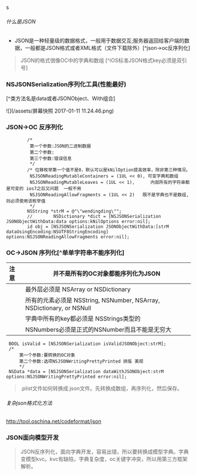 s
######  什么是JSON
- JSON是一种轻量级的数据格式，一般用于数据交互;服务器返回给客户端的数据，一般都是JSON格式或者XML格式（文件下载除外）[^json->oc反序列化]     

>JSON的格式很像OC中的字典和数组
 [^iOS标准JSON格式key必须是双引号]
 
### NSJSONSerialization序列化工具(性能最好)
[^类方法名是data或者JSONObject、With组合]

![](/assets/屏幕快照 2017-01-11 11.24.46.png)
### JSON->OC 反序列化
```
        /*
         第一个参数:JSON的二进制数据
         第二个参数:
         第三个参数:错误信息
         */
        /* 位移枚举第一个值不是0，默认可以是kNilOption提高效率，除非第三种情况。
         NSJSONReadingMutableContainers = (1UL << 0), 可变字典和数组
         NSJSONReadingMutableLeaves = (1UL << 1),      内部所有的字符串都是可变的 ios7之后又问题  一般不用
         NSJSONReadingAllowFragments = (1UL << 2)   既不是字典也不是数组,则必须使用该枚举值
         */
        NSString *strM = @"\"wendingding\"";
        //        NSDictionary *dict = [NSJSONSerialization JSONObjectWithData:data options:kNilOptions error:nil];
        id obj = [NSJSONSerialization JSONObjectWithData:[strM dataUsingEncoding:NSUTF8StringEncoding] options:NSJSONReadingAllowFragments error:nil];
```

### OC->JSON 序列化[^单单字符串不能序列化]
|注意|并不是所有的OC对象都能序列化为JSON|
|:--|------------------------------|
||最外层必须是 NSArray or NSDictionary|
 ||所有的元素必须是 NSString, NSNumber, NSArray, NSDictionary, or NSNull|
| |字典中所有的key都必须是 NSStrings类型的|
||NSNumbers必须是正式的NSNumber而且不能是无穷大|
```         
 BOOL isValid = [NSJSONSerialization isValidJSONObject:strM];
 /*
     第一个参数:要转换的OC对象
     第二个参数:选项NSJSONWritingPrettyPrinted 排版 美观
     */
 NSData *data = [NSJSONSerialization dataWithJSONObject:strM options:NSJSONWritingPrettyPrinted error:nil];
``` 
>.plist文件如何转换成.json文件。先转换成数组，再序列化，然后保存。

###### 复杂json格式化方法
http://tool.oschina.net/codeformat/json 

### JSON面向模型开发
>JSON反序列化，面向字典开发，容易出错，所以要转换成模型字典。字典变模型kvc。kvc有缺陷，字典复杂度，oc关键字冲突，所以用第三方框架解析。
  